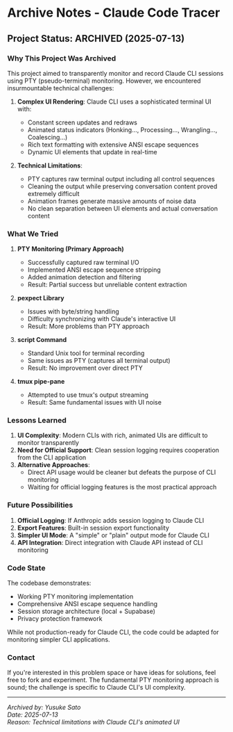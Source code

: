 # Archive Notes - Claude Code Tracer

## Project Status: ARCHIVED (2025-07-13)

### Why This Project Was Archived

This project aimed to transparently monitor and record Claude CLI sessions using PTY (pseudo-terminal) monitoring. However, we encountered insurmountable technical challenges:

1. **Complex UI Rendering**: Claude CLI uses a sophisticated terminal UI with:
   - Constant screen updates and redraws
   - Animated status indicators (Honking…, Processing…, Wrangling…, Coalescing…)
   - Rich text formatting with extensive ANSI escape sequences
   - Dynamic UI elements that update in real-time

2. **Technical Limitations**:
   - PTY captures raw terminal output including all control sequences
   - Cleaning the output while preserving conversation content proved extremely difficult
   - Animation frames generate massive amounts of noise data
   - No clean separation between UI elements and actual conversation content

### What We Tried

1. **PTY Monitoring (Primary Approach)**
   - Successfully captured raw terminal I/O
   - Implemented ANSI escape sequence stripping
   - Added animation detection and filtering
   - Result: Partial success but unreliable content extraction

2. **pexpect Library**
   - Issues with byte/string handling
   - Difficulty synchronizing with Claude's interactive UI
   - Result: More problems than PTY approach

3. **script Command**
   - Standard Unix tool for terminal recording
   - Same issues as PTY (captures all terminal output)
   - Result: No improvement over direct PTY

4. **tmux pipe-pane**
   - Attempted to use tmux's output streaming
   - Result: Same fundamental issues with UI noise

### Lessons Learned

1. **UI Complexity**: Modern CLIs with rich, animated UIs are difficult to monitor transparently
2. **Need for Official Support**: Clean session logging requires cooperation from the CLI application
3. **Alternative Approaches**: 
   - Direct API usage would be cleaner but defeats the purpose of CLI monitoring
   - Waiting for official logging features is the most practical approach

### Future Possibilities

1. **Official Logging**: If Anthropic adds session logging to Claude CLI
2. **Export Features**: Built-in session export functionality
3. **Simpler UI Mode**: A "simple" or "plain" output mode for Claude CLI
4. **API Integration**: Direct integration with Claude API instead of CLI monitoring

### Code State

The codebase demonstrates:
- Working PTY monitoring implementation
- Comprehensive ANSI escape sequence handling
- Session storage architecture (local + Supabase)
- Privacy protection framework

While not production-ready for Claude CLI, the code could be adapted for monitoring simpler CLI applications.

### Contact

If you're interested in this problem space or have ideas for solutions, feel free to fork and experiment. The fundamental PTY monitoring approach is sound; the challenge is specific to Claude CLI's UI complexity.

---

*Archived by: Yusuke Sato*  
*Date: 2025-07-13*  
*Reason: Technical limitations with Claude CLI's animated UI*
